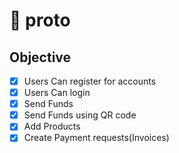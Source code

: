# 🍏 proto 


## Objective
- [x] Users Can register for accounts
- [x] Users Can login
- [x] Send Funds 
- [x] Send Funds using QR code
- [x] Add Products
- [x] Create Payment requests(Invoices)